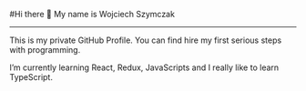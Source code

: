 #Hi there 👋 My name is Wojciech Szymczak

---

This is my private GitHub Profile. You can find hire my first serious steps with programming. 

I’m currently learning React, Redux, JavaScripts and I really like to learn TypeScript.
